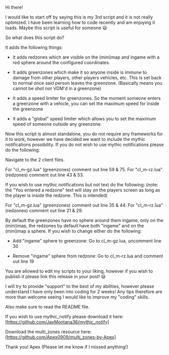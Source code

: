 Hi there!

I would like to start off by saying this is my 3rd script and it is not really optimized. I have been learning how to code recently and am enjoying it loads. Maybe this script is useful for someone :smiley: 

So what does this script do?

It adds the following things:

* It adds redzones which are visible on the (mini)map and ingame with a red sphere around the configured coordinates. 

* It adds greenzones which make it so anyone inside is immune to damage from other players, other players vehicles, etc. This is set back to normal once said person leaves the greenzone. (Basically means you cannot be shot nor VDM'd in a greenzone)

* It adds a speed limiter for greenzones. So the moment someone enters a greenzone with a vehicle, you can set the maximum speed for inside the greenzone

* It adds a "global" speed limiter which allows you to set the maximum speed of someone outside any greenzone.

Now this script is almost standalone, you do not require any frameworks for it to work, however we have decided we want to include the mythic notifications possibility. If you do not wish to use mythic notifications please do the following:

Navigate to the 2 client files.

For "cl_m-gz.lua" (greenzones) comment out line 59 & 75.
For "cl_m-rz.lua" (redzones) comment out line 43 & 53.

If you wish to use mythic notifications but not text do the following: (note: the "You entered a redzone" text will stay on the players screen as long as the player is inside the redzone. This is intended)

For "cl_m-gz.lua" (greenzones) comment out line 35 & 44.
For "cl_m-rz.lua" (redzones) comment out line 21 & 29.

By default the greenzones have no sphere around them ingame, only on the (mini)map, the redzones by default have both "ingame" and on the (mini)map a sphere. If you wish to change either do the following:

* Add "ingame" sphere to greenzone: Go to cl_m-gz.lua, uncomment line 30

* Remove "ingame" sphere from redzone: Go to cl_m-rz.lua and comment out line 19

You are allowed to edit my scripts to your liking, however if you wish to publish it please link this release in your post! :smiley: 

I will try to provide "support" to the best of my abilities, however please understand I have only been into coding for 2 weeks! Any tips therefore are more than welcome seeing I would like to improve my "coding" skills.

Also make sure to read the README file.

If you wish to use mythic_notify please download it here: [https://github.com/JayMontana36/mythic_notify]

Download the multi_zones resource here: 
[https://github.com/Apex0909/multi_zones-by-Apex]

Thank you!
Apex
(Please let me know if I missed anything!)
